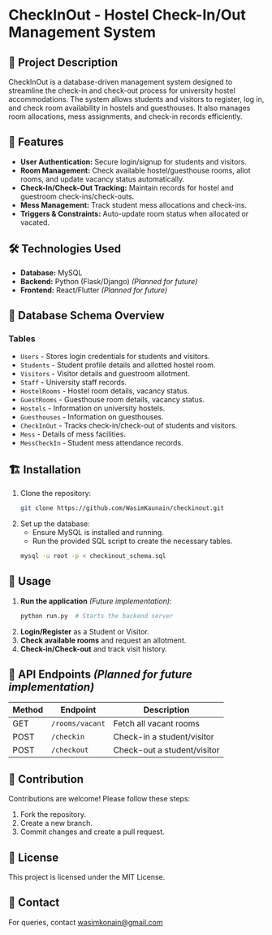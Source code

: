 # CheckInOut - Hostel Check-In/Out Management System

## 📌 Project Description
CheckInOut is a database-driven management system designed to streamline the check-in and check-out process for university hostel accommodations. The system allows students and visitors to register, log in, and check room availability in hostels and guesthouses. It also manages room allocations, mess assignments, and check-in records efficiently.

## 🚀 Features
- **User Authentication:** Secure login/signup for students and visitors.
- **Room Management:** Check available hostel/guesthouse rooms, allot rooms, and update vacancy status automatically.
- **Check-In/Check-Out Tracking:** Maintain records for hostel and guestroom check-ins/check-outs.
- **Mess Management:** Track student mess allocations and check-ins.
- **Triggers & Constraints:** Auto-update room status when allocated or vacated.

## 🛠️ Technologies Used
- **Database:** MySQL
- **Backend:** Python (Flask/Django) *(Planned for future)*
- **Frontend:** React/Flutter *(Planned for future)*

## 📂 Database Schema Overview
### **Tables**
- `Users` - Stores login credentials for students and visitors.
- `Students` - Student profile details and allotted hostel room.
- `Visitors` - Visitor details and guestroom allotment.
- `Staff` - University staff records.
- `HostelRooms` - Hostel room details, vacancy status.
- `GuestRooms` - Guesthouse room details, vacancy status.
- `Hostels` - Information on university hostels.
- `Guesthouses` - Information on guesthouses.
- `CheckInOut` - Tracks check-in/check-out of students and visitors.
- `Mess` - Details of mess facilities.
- `MessCheckIn` - Student mess attendance records.

## 🏗️ Installation
1. Clone the repository:
   ```sh
   git clone https://github.com/WasimKaunain/checkinout.git
   ```
2. Set up the database:
   - Ensure MySQL is installed and running.
   - Run the provided SQL script to create the necessary tables.
   ```sh
   mysql -u root -p < checkinout_schema.sql
   ```

## 📌 Usage
1. **Run the application** *(Future implementation)*:
   ```sh
   python run.py  # Starts the backend server
   ```
2. **Login/Register** as a Student or Visitor.
3. **Check available rooms** and request an allotment.
4. **Check-in/Check-out** and track visit history.

## 📖 API Endpoints *(Planned for future implementation)*
| Method | Endpoint | Description |
|--------|----------------|----------------|
| GET | `/rooms/vacant` | Fetch all vacant rooms |
| POST | `/checkin` | Check-in a student/visitor |
| POST | `/checkout` | Check-out a student/visitor |

## 🤝 Contribution
Contributions are welcome! Please follow these steps:
1. Fork the repository.
2. Create a new branch.
3. Commit changes and create a pull request.

## 📜 License
This project is licensed under the MIT License.

## 📩 Contact
For queries, contact wasimkonain@gmail.com

